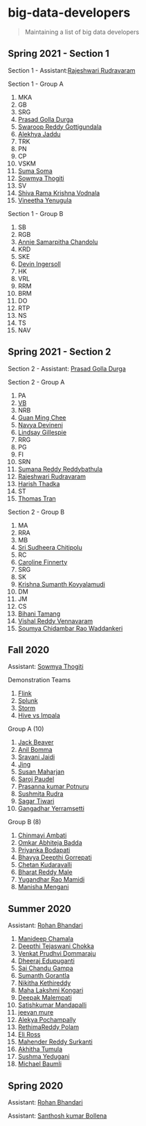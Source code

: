 # big-data-developers

> Maintaining a list of big data developers

## Spring 2021 - Section 1

Section 1 - Assistant:[Rajeshwari Rudravaram](https://github.com/Rajeshwari-Rudra/big-data-dev)

Section 1 - Group A

1. MKA
1. GB
1. SRG
1. [Prasad Golla Durga](https://github.com/GD-Prasad/big-data-developer)
1. [Swaroop Reddy Gottigundala](https://github.com/SwaroopReddyGottigundala/big-data-dev)
1. [Alekhya Jaddu](https://github.com/alekhyajaddu/big-data-dev)
1. TRK
1. PN
1. CP
1. VSKM
1. [Suma Soma](https://github.com/suma-gitrep/big-data-developer)
1. [Sowmya Thogiti](https://github.com/sowmyathogiti/big-data-developer)
1. SV
1. [Shiva Rama Krishna Vodnala](https://github.com/srkvodnala/big-data-dev)
1. [Vineetha Yenugula](https://github.com/vineetha1996/big-data-developer)

Section 1 - Group B

1. SB
1. RGB
1. [Annie Samarpitha Chandolu](https://github.com/annie0sc/big-data-dev)
1. KRD
1. SKE
1. [Devin Ingersoll](https://github.com/deviningers/about-me)
1. HK
1. VRL
1. RRM
1. BRM
1. DO
1. RTP
1. NS
1. TS
1. NAV

## Spring 2021 - Section 2

Section 2 - Assistant: [Prasad Golla Durga](https://github.com/GD-Prasad/big-data-developer)

Section 2 - Group A

1. PA
1. [VB](https://github.com/Vikas2004/big-data-developer)
1. NRB
1. [Guan Ming Chee](https://github.com/GuanMingChee/big-data-dev)
1. [Navya Devineni](https://github.com/navyadevineni/big-data-dev)
1. [Lindsay Gillespie](https://github.com/LinGill21/big-data-dev)
1. RRG
1. PG
1. FI
1. SRN
1. [Sumana Reddy Reddybathula](https://github.com/sumana-reddy/big-data-dev)
1. [Rajeshwari Rudravaram](https://github.com/Rajeshwari-Rudra/big-data-dev)
1. [Harish Thadka](https://github.com/harishThadka/big-data-dev)
1. ST
1. [Thomas Tran](https://github.com/thomastran7/big-data-dev)

Section 2 - Group B

1. MA
1. RRA
1. MB
1. [Sri Sudheera Chitipolu](https://github.com/sudheera96/big-data-dev)
1. RC
1. [Caroline Finnerty](https://github.com/s529428/big-data-dev-about-me)
1. SRG
1. SK
1. [Krishna Sumanth Koyyalamudi](https://github.com/Krishna-Koyyalamudi/big-data-developer)
1. DM
1. JM
1. CS
1. [Bihani Tamang](https://github.com/blonbihani/about-me)
1. [Vishal Reddy Vennavaram](https://github.com/Vishalreddy114/big-data-dev)
1. [Soumya Chidambar Rao Waddankeri](https://github.com/SoumyaRao28/big-data-dev)

## Fall 2020

Assistant: [Sowmya Thogiti](https://github.com/sowmyathogiti/BIO-DATA)

Demonstration Teams
1. [Flink](https://github.com/prasu93/bigdata-flink-project)
1. [Splunk](https://github.com/bharat-reddy-male/Demonstration-project-splunk-group2)
1. [Storm](https://github.com/spsaroj/storm-demo)
1. [Hive vs Impala](https://github.com/Sushmita-Rudra/demo-group5-Hive-Vs-Impala)

Group A (10)

1. [Jack Beaver](https://github.com/JackWBeaver/big-data-developer)
1. [Anil Bomma](https://github.com/anil-bomma/big-data-dev)
1. [Sravani Jaidi](https://github.com/Sravani537520/big-data-dev)
1. [Jing](https://github.com/JingLi521864/big-data-dev)
1. [Susan Maharjan](https://github.com/susanmaharjan/big-data-repository)
1. [Saroj Paudel](https://github.com/spsaroj/big-data-developer)
1. [Prasanna kumar Potnuru](https://github.com/prasu93/about-me)
1. [Sushmita Rudra](https://github.com/Sushmita-Rudra/big-data-dev)
1. [Sagar Tiwari](https://github.com/005sagar/big-data)
1. [Gangadhar Yerramsetti](https://github.com/gangadhary574/big-data-dev)

Group B (8)

1. [Chinmayi Ambati](https://github.com/Chinmayi98/big-data-dev)
1. [Omkar Abhiteja Badda](https://github.com/abhiteja29/big-data-developer)
1. [Priyanka Bodapati](https://github.com/pinky407/big-data-developer)
1. [Bhavya Deepthi Gorrepati](https://github.com/Bhavya-123/big-data-developer)
1. [Chetan Kudaravalli](https://github.com/chetankudaravalli16/big-data-developer)
1. [Bharat Reddy Male](https://github.com/bharat-reddy-male)
1. [Yugandhar Rao Mamidi](https://github.com/yugandharmamidi/about-me)
1. [Manisha Mengani](https://github.com/Manisha-Mengani/big-data-dev)


## Summer 2020

Assistant: [Rohan Bhandari](https://github.com/rohan6471/big-data-developer)

1. [Manideep Chamala](https://github.com/manideepchamala/big-data-developers)
2. [Deepthi Tejaswani Chokka](https://github.com/Deepthi1003/big-data-developer)
3. [Venkat Prudhvi Dommaraju](https://github.com/prudhvi15/big-data-developer)
4. [Dheeraj Edupuganti](https://github.com/Dheeraj0327/big-data-dev)
5. [Sai Chandu Gampa](https://github.com/saichandugampa/big-data-developer)
6. [Sumanth Gorantla](https://github.com/gorantla96/big-data-developers)
7. [Nikitha Kethireddy](https://github.com/nikithakethireddy1996/big-data-dev)
8. [Maha Lakshmi Kongari](https://github.com/MAHALAKSHMIKONGARI/big-data-dev)
9. [Deepak Malempati](https://github.com/Deepakmalempati/about-me)
10. [Satishkumar Mandapalli](https://github.com/mandapallisatish64/big-data-developer)
11. [jeevan mure](https://github.com/jeevanreddymure/big-data-developer)
12. [Alekya Pochampally](https://github.com/AlekyaPochampally/big-data-dev)
13. [RethimaReddy Polam](https://github.com/Rethima-Reddy/big-data-dev)
14. [Eli Ross](https://github.com/eliross84/big-data-dev)
15. [Mahender Reddy Surkanti](https://github.com/Mahender1166/big-data-developer)
16. [Akhitha Tumula](https://github.com/thumula-akhitha/big-data-dev)
17. [Sushma Yedugani](https://github.com/sushma95/big-data-developer)
18. [Michael Baumli](https://github.com/MichaelJBaumli/big-data-developer)


## Spring 2020

Assistant: [Rohan Bhandari](https://github.com/rohan6471/big-data-developer)

Assistant: [Santhosh kumar Bollena](https://github.com/santhoshkumarbollena)


